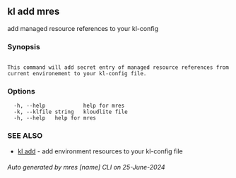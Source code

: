 ## kl add mres

add managed resource references to your kl-config

### Synopsis

```

This command will add secret entry of managed resource references from current environement to your kl-config file.

```

### Options

```
  -h, --help            help for mres
  -k, --klfile string   kloudlite file
  -h, --help   help for mres
```

### SEE ALSO

* [kl add](kl_add.md)  - add environment resources to your kl-config file

###### Auto generated by mres [name] CLI on 25-June-2024
